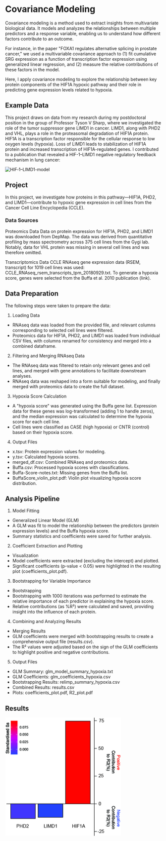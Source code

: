 # Covariance Modeling
Covariance modeling is a method used to extract insights from multivariate biological data. It models and analyzes the relationships between multiple predictors and a response variable, enabling us to understand how different factors contribute to an outcome.

For instance, in the paper "FOXA1 regulates alternative splicing in prostate cancer," we used a multivariable covariance approach to (1) fit cumulative SRG expression as a function of transcription factor expression using generalized linear regression, and (2) measure the relative contributions of these factors in the model.

Here, I apply covariance modeling to explore the relationship between key protein components of the HIF1A hypoxic pathway and their role in predicting gene expression levels related to hypoxia.

## Example Data
This project draws on data from my research during my postdoctoral position in the group of Professor Tyson V Sharp, where we investigated the role of the tumor suppressor gene LIMD1 in cancer. LIMD1, along with PHD2 and VHL, plays a role in the proteasomal degradation of HIF1A protein. HIF1A is a transcription factor responsible for the cellular response to low oxygen levels (hypoxia). Loss of LIMD1 leads to stabilization of HIF1A protein and increased transcription of HIF1A-regulated genes. I contributed to a publication that revealed a HIF-1–LIMD1 negative regulatory feedback mechanism in lung cancer:

![HIF‐1–LIMD1-model](https://www.ncbi.nlm.nih.gov/pmc/articles/PMC6079541/bin/EMMM-10-e8304-g013.jpg)

## Project

In this project, we investigate how proteins in this pathway—HIF1A, PHD2, and LIMD1—contribute to hypoxic gene expression in cell lines from the Cancer Cell Line Encyclopedia (CCLE).

### Data Sources
Proteomics Data
Data on protein expression for HIF1A, PHD2, and LIMD1 was downloaded from DepMap. The data was derived from quantitative profiling by mass spectrometry across 375 cell lines from the Gygi lab. Notably, data for VHL protein was missing in several cell lines and was therefore omitted.

Transcriptomics Data
CCLE RNAseq gene expression data (RSEM, transcript) for 1019 cell lines was used: CCLE_RNAseq_rsem_transcripts_tpm_20180929.txt. To generate a hypoxia score, genes were selected from the Buffa et al. 2010 publication (link).

## Data Preparation
The following steps were taken to prepare the data:

1. Loading Data
- RNAseq data was loaded from the provided file, and relevant columns corresponding to selected cell lines were filtered.
- Proteomics data for HIF1A, PHD2, and LIMD1 was loaded from individual CSV files, with columns renamed for consistency and merged into a combined dataframe.
2. Filtering and Merging RNAseq Data
- The RNAseq data was filtered to retain only relevant genes and cell lines, and merged with gene annotations to facilitate downstream analyses.
- RNAseq data was reshaped into a form suitable for modeling, and finally merged with proteomics data to create the full dataset.
3. Hypoxia Score Calculation
- A "hypoxia score" was generated using the Buffa gene list. Expression data for these genes was log-transformed (adding 1 to handle zeros), and the median expression was calculated to determine the hypoxia score for each cell line.
- Cell lines were classified as CASE (high hypoxia) or CNTR (control) based on their hypoxia score.
4. Output Files
- x.tsv: Protein expression values for modeling.
- y.tsv: Calculated hypoxia scores.
- merged_df.csv: Combined RNAseq and proteomics data.
- Buffa.csv: Processed hypoxia scores with classifications.
- Buffa-Score-notes.txt: Missing genes from the Buffa list.
- BuffaScore_violin_plot.pdf: Violin plot visualizing hypoxia score distribution.

## Analysis Pipeline
1. Model Fitting
- Generalized Linear Model (GLM)
- A GLM was fit to model the relationship between the predictors (protein expression levels) and the Buffa hypoxia score.
- Summary statistics and coefficients were saved for further analysis.
2. Coefficient Extraction and Plotting
- Visualization
- Model coefficients were extracted (excluding the intercept) and plotted.
- Significant coefficients (p-value < 0.05) were highlighted in the resulting plot (coefficients_plot.pdf).
3. Bootstrapping for Variable Importance
- Bootstrapping
- Bootstrapping with 1000 iterations was performed to estimate the relative importance of each predictor in explaining the hypoxia score.
- Relative contributions (as %R²) were calculated and saved, providing insight into the influence of each protein.
4. Combining and Analyzing Results
- Merging Results
- GLM coefficients were merged with bootstrapping results to create a comprehensive output file (results.csv).
- The R² values were adjusted based on the sign of the GLM coefficients to highlight positive and negative contributions.
5. Output Files
- GLM Summary: glm_model_summary_hypoxia.txt
- GLM Coefficients: glm_coefficients_hypoxia.csv
- Bootstrapping Results: relimp_summary_hypoxia.csv
- Combined Results: results.csv
- Plots: coefficients_plot.pdf, R2_plot.pdf

## Results
![R2_graph](https://github.com/focyte/Multivariable-Covariance-Analysis/blob/main/R2Graph.jpg?raw=true)



